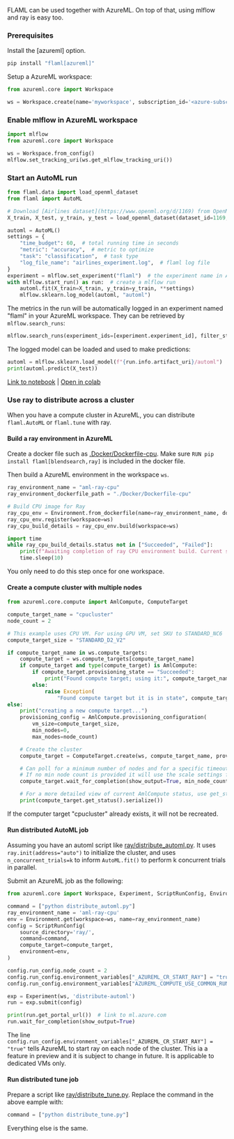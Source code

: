 FLAML can be used together with AzureML. On top of that, using mlflow and ray is easy too.

### Prerequisites

Install the [azureml] option.
```bash
pip install "flaml[azureml]"
```

Setup a AzureML workspace:
```python
from azureml.core import Workspace

ws = Workspace.create(name='myworkspace', subscription_id='<azure-subscription-id>',resource_group='myresourcegroup')
```

### Enable mlflow in AzureML workspace

```python
import mlflow
from azureml.core import Workspace

ws = Workspace.from_config()
mlflow.set_tracking_uri(ws.get_mlflow_tracking_uri())
```

### Start an AutoML run

```python
from flaml.data import load_openml_dataset
from flaml import AutoML

# Download [Airlines dataset](https://www.openml.org/d/1169) from OpenML. The task is to predict whether a given flight will be delayed, given the information of the scheduled departure.
X_train, X_test, y_train, y_test = load_openml_dataset(dataset_id=1169, data_dir="./")

automl = AutoML()
settings = {
    "time_budget": 60,  # total running time in seconds
    "metric": "accuracy",  # metric to optimize
    "task": "classification",  # task type  
    "log_file_name": "airlines_experiment.log",  # flaml log file
}
experiment = mlflow.set_experiment("flaml")  # the experiment name in AzureML workspace
with mlflow.start_run() as run:  # create a mlflow run
    automl.fit(X_train=X_train, y_train=y_train, **settings)
    mlflow.sklearn.log_model(automl, "automl")
```

The metrics in the run will be automatically logged in an experiment named "flaml" in your AzureML workspace. They can be retrieved by `mlflow.search_runs`:

```python
mlflow.search_runs(experiment_ids=[experiment.experiment_id], filter_string="params.learner = 'xgboost'")
```

The logged model can be loaded and used to make predictions:
```python
automl = mlflow.sklearn.load_model(f"{run.info.artifact_uri}/automl")
print(automl.predict(X_test))
```

[Link to notebook](https://github.com/microsoft/FLAML/blob/main/notebook/integrate_azureml.ipynb) | [Open in colab](https://colab.research.google.com/github/microsoft/FLAML/blob/main/notebook/integrate_azureml.ipynb)

### Use ray to distribute across a cluster

When you have a compute cluster in AzureML, you can distribute `flaml.AutoML` or `flaml.tune` with ray.

#### Build a ray environment in AzureML

Create a docker file such as [.Docker/Dockerfile-cpu](https://github.com/microsoft/FLAML/blob/main/test/.Docker/Dockerfile-cpu). Make sure `RUN pip install flaml[blendsearch,ray]` is included in the docker file.

Then build a AzureML environment in the workspace `ws`.

```python
ray_environment_name = "aml-ray-cpu"
ray_environment_dockerfile_path = "./Docker/Dockerfile-cpu"

# Build CPU image for Ray
ray_cpu_env = Environment.from_dockerfile(name=ray_environment_name, dockerfile=ray_environment_dockerfile_path)
ray_cpu_env.register(workspace=ws)
ray_cpu_build_details = ray_cpu_env.build(workspace=ws)

import time
while ray_cpu_build_details.status not in ["Succeeded", "Failed"]:
    print(f"Awaiting completion of ray CPU environment build. Current status is: {ray_cpu_build_details.status}")
    time.sleep(10)
```

You only need to do this step once for one workspace.

#### Create a compute cluster with multiple nodes

```python
from azureml.core.compute import AmlCompute, ComputeTarget

compute_target_name = "cpucluster"
node_count = 2

# This example uses CPU VM. For using GPU VM, set SKU to STANDARD_NC6
compute_target_size = "STANDARD_D2_V2"

if compute_target_name in ws.compute_targets:
    compute_target = ws.compute_targets[compute_target_name]
    if compute_target and type(compute_target) is AmlCompute:
        if compute_target.provisioning_state == "Succeeded":
            print("Found compute target; using it:", compute_target_name)
        else:
            raise Exception(
                "Found compute target but it is in state", compute_target.provisioning_state)
else:
    print("creating a new compute target...")
    provisioning_config = AmlCompute.provisioning_configuration(
        vm_size=compute_target_size,
        min_nodes=0,
        max_nodes=node_count)

    # Create the cluster
    compute_target = ComputeTarget.create(ws, compute_target_name, provisioning_config)

    # Can poll for a minimum number of nodes and for a specific timeout.
    # If no min node count is provided it will use the scale settings for the cluster
    compute_target.wait_for_completion(show_output=True, min_node_count=None, timeout_in_minutes=20)

    # For a more detailed view of current AmlCompute status, use get_status()
    print(compute_target.get_status().serialize())
```

If the computer target "cpucluster" already exists, it will not be recreated.

#### Run distributed AutoML job

Assuming you have an automl script like [ray/distribute_automl.py](https://github.com/microsoft/FLAML/blob/main/test/ray/distribute_automl.py). It uses `ray.init(address="auto")` to initialize the cluster, and uses `n_concurrent_trials=k` to inform `AutoML.fit()` to perform k concurrent trials in parallel.

Submit an AzureML job as the following:

```python
from azureml.core import Workspace, Experiment, ScriptRunConfig, Environment

command = ["python distribute_automl.py"]
ray_environment_name = 'aml-ray-cpu'
env = Environment.get(workspace=ws, name=ray_environment_name)
config = ScriptRunConfig(
    source_directory='ray/',
    command=command,
    compute_target=compute_target,
    environment=env,
)

config.run_config.node_count = 2
config.run_config.environment_variables["_AZUREML_CR_START_RAY"] = "true"
config.run_config.environment_variables["AZUREML_COMPUTE_USE_COMMON_RUNTIME"] = "true"

exp = Experiment(ws, 'distribute-automl')
run = exp.submit(config)

print(run.get_portal_url())  # link to ml.azure.com
run.wait_for_completion(show_output=True)
```

The line
`
config.run_config.environment_variables["_AZUREML_CR_START_RAY"] = "true"
`
tells AzureML to start ray on each node of the cluster. This ia a feature in preview and it is subject to change in future. It is applicable to dedicated VMs only.

#### Run distributed tune job

Prepare a script like [ray/distribute_tune.py](https://github.com/microsoft/FLAML/blob/main/test/ray/distribute_tune.py). Replace the command in the above eample with:

```python
command = ["python distribute_tune.py"]
```

Everything else is the same.
